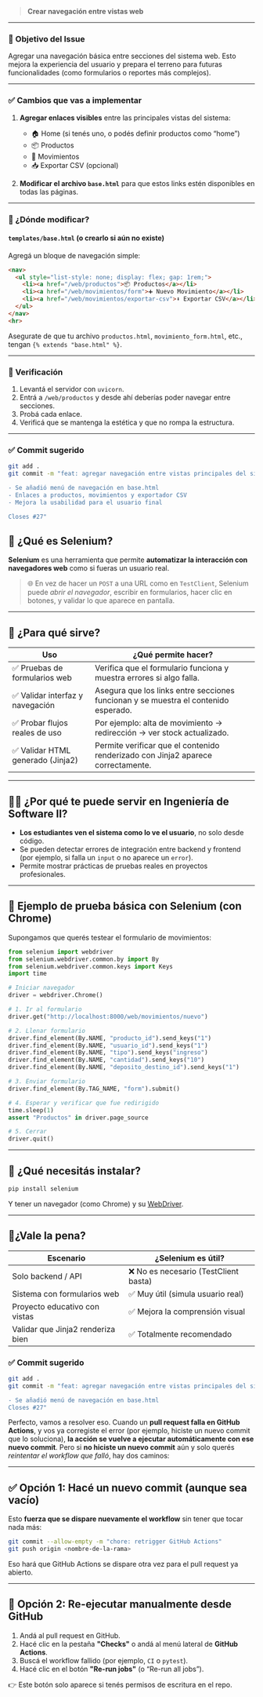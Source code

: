 > **Crear navegación entre vistas web**

---

### 🎯 Objetivo del Issue

Agregar una navegación básica entre secciones del sistema web. Esto mejora la experiencia del usuario y prepara el terreno para futuras funcionalidades (como formularios o reportes más complejos).

---

### ✅ Cambios que vas a implementar

1. **Agregar enlaces visibles** entre las principales vistas del sistema:

   * 🏠 Home (si tenés uno, o podés definir productos como “home”)
   * 📦 Productos
   * 🔄 Movimientos
   * 📥 Exportar CSV (opcional)

2. **Modificar el archivo `base.html`** para que estos links estén disponibles en todas las páginas.

---

### 📁 ¿Dónde modificar?

#### `templates/base.html` (o crearlo si aún no existe)

Agregá un bloque de navegación simple:

```html
<nav>
  <ul style="list-style: none; display: flex; gap: 1rem;">
    <li><a href="/web/productos">📦 Productos</a></li>
    <li><a href="/web/movimientos/form">➕ Nuevo Movimiento</a></li>
    <li><a href="/web/movimientos/exportar-csv">⬇️ Exportar CSV</a></li>
  </ul>
</nav>
<hr>
```

Asegurate de que tu archivo `productos.html`, `movimiento_form.html`, etc., tengan `{% extends "base.html" %}`.

---

### 🧪 Verificación

1. Levantá el servidor con `uvicorn`.
2. Entrá a `/web/productos` y desde ahí deberías poder navegar entre secciones.
3. Probá cada enlace.
4. Verificá que se mantenga la estética y que no rompa la estructura.

---

### ✅ Commit sugerido

```bash
git add .
git commit -m "feat: agregar navegación entre vistas principales del sistema

- Se añadió menú de navegación en base.html
- Enlaces a productos, movimientos y exportador CSV
- Mejora la usabilidad para el usuario final

Closes #27"
```

## 🧪 ¿Qué es Selenium?

**Selenium** es una herramienta que permite **automatizar la interacción con navegadores web** como si fueras un usuario real.

> 🌐 En vez de hacer un `POST` a una URL como en `TestClient`, Selenium puede *abrir el navegador*, escribir en formularios, hacer clic en botones, y validar lo que aparece en pantalla.

---

## 🧰 ¿Para qué sirve?

| Uso                              | ¿Qué permite hacer?                                                                 |
| -------------------------------- | ----------------------------------------------------------------------------------- |
| ✅ Pruebas de formularios web     | Verifica que el formulario funciona y muestra errores si algo falla.                |
| ✅ Validar interfaz y navegación  | Asegura que los links entre secciones funcionan y se muestra el contenido esperado. |
| ✅ Probar flujos reales de uso    | Por ejemplo: alta de movimiento → redirección → ver stock actualizado.              |
| ✅ Validar HTML generado (Jinja2) | Permite verificar que el contenido renderizado con Jinja2 aparece correctamente.    |

---

## 👨‍🏫 ¿Por qué te puede servir en Ingeniería de Software II?

* **Los estudiantes ven el sistema como lo ve el usuario**, no solo desde código.
* Se pueden detectar errores de integración entre backend y frontend (por ejemplo, si falla un `input` o no aparece un `error`).
* Permite mostrar prácticas de pruebas reales en proyectos profesionales.

---

## 🧪 Ejemplo de prueba básica con Selenium (con Chrome)

Supongamos que querés testear el formulario de movimientos:

```python
from selenium import webdriver
from selenium.webdriver.common.by import By
from selenium.webdriver.common.keys import Keys
import time

# Iniciar navegador
driver = webdriver.Chrome()

# 1. Ir al formulario
driver.get("http://localhost:8000/web/movimientos/nuevo")

# 2. Llenar formulario
driver.find_element(By.NAME, "producto_id").send_keys("1")
driver.find_element(By.NAME, "usuario_id").send_keys("1")
driver.find_element(By.NAME, "tipo").send_keys("ingreso")
driver.find_element(By.NAME, "cantidad").send_keys("10")
driver.find_element(By.NAME, "deposito_destino_id").send_keys("1")

# 3. Enviar formulario
driver.find_element(By.TAG_NAME, "form").submit()

# 4. Esperar y verificar que fue redirigido
time.sleep(1)
assert "Productos" in driver.page_source

# 5. Cerrar
driver.quit()
```

---

## 🧩 ¿Qué necesitás instalar?

```bash
pip install selenium
```

Y tener un navegador (como Chrome) y su [WebDriver](https://chromedriver.chromium.org/downloads).

---

## 🚦¿Vale la pena?

| Escenario                         | ¿Selenium es útil?                   |
| --------------------------------- | ------------------------------------ |
| Solo backend / API                | ❌ No es necesario (TestClient basta) |
| Sistema con formularios web       | ✅ Muy útil (simula usuario real)     |
| Proyecto educativo con vistas     | ✅ Mejora la comprensión visual       |
| Validar que Jinja2 renderiza bien | ✅ Totalmente recomendado             |



### ✅ Commit sugerido

```bash
git add .
git commit -m "feat: agregar navegación entre vistas principales del sistema

- Se añadió menú de navegación en base.html
Closes #27"
```

Perfecto, vamos a resolver eso. Cuando un **pull request falla en GitHub Actions**, y vos ya corregiste el error (por ejemplo, hiciste un nuevo commit que lo soluciona), **la acción se vuelve a ejecutar automáticamente con ese nuevo commit**. Pero si **no hiciste un nuevo commit** aún y solo querés *reintentar el workflow que falló*, hay dos caminos:

---

## ✅ Opción 1: Hacé un nuevo commit (aunque sea vacío)

Esto **fuerza que se dispare nuevamente el workflow** sin tener que tocar nada más:

```bash
git commit --allow-empty -m "chore: retrigger GitHub Actions"
git push origin <nombre-de-la-rama>
```

Eso hará que GitHub Actions se dispare otra vez para el pull request ya abierto.

---

## 🔁 Opción 2: Re-ejecutar manualmente desde GitHub

1. Andá al pull request en GitHub.
2. Hacé clic en la pestaña **"Checks"** o andá al menú lateral de **GitHub Actions**.
3. Buscá el workflow fallido (por ejemplo, `CI` o `pytest`).
4. Hacé clic en el botón **"Re-run jobs"** (o “Re-run all jobs”).

👉 Este botón solo aparece si tenés permisos de escritura en el repo.



<!--stackedit_data:
eyJoaXN0b3J5IjpbLTY5NTMwNjMxNiwxMTkxMjI4OTc2XX0=
-->